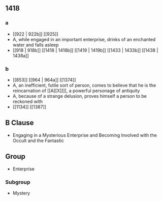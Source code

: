 ## 1418
### a
- [[922 | 922b]] [[925]] 
- A, while engaged in an important enterprise, drinks of an enchanted water and falls asleep
- [[918 | 918b]] [[1418 | 1418b]] [[1419 | 1419b]] [[1433 | 1433b]] [[1438 | 1438a]] 

### b
- [[853]] [[964 | 964a]] [[1374]] 
- A, an inefficient, futile sort of person, comes to believe that he is the reincarnation of [[A[[X]]]], a powerful personage of antiquity
- A, because of a strange delusion, proves himself a person to be reckoned with
- [[1134]] [[1387]] 

## B Clause
- Engaging in a Mysterious Enterprise and Becoming Involved with the Occult and the Fantastic

## Group
- Enterprise

### Subgroup
- Mystery

